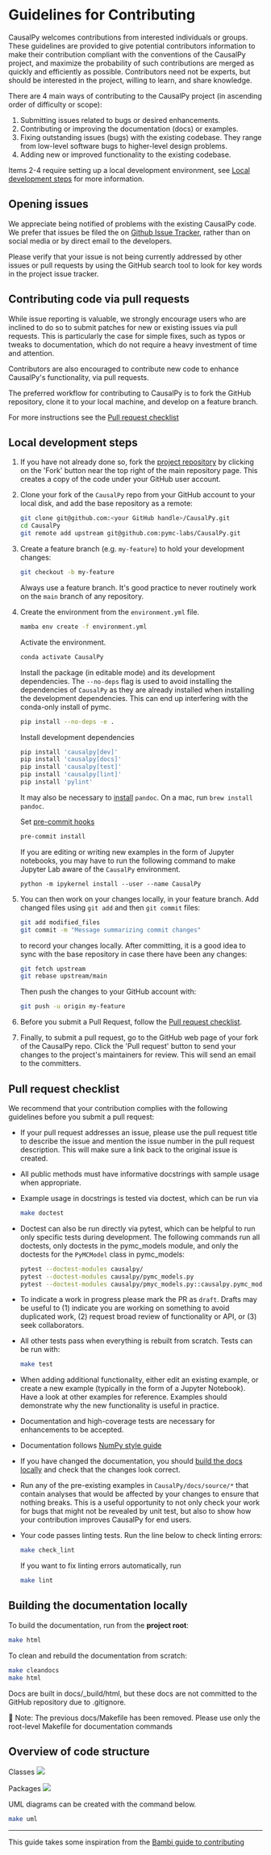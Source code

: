 # Guidelines for Contributing

CausalPy welcomes contributions from interested individuals or groups. These guidelines are provided to give potential contributors information to make their contribution compliant with the conventions of the CausalPy project, and maximize the probability of such contributions are merged as quickly and efficiently as possible. Contributors need not be experts, but should be interested in the project, willing to learn, and share knowledge.

There are 4 main ways of contributing to the CausalPy project (in ascending order of difficulty or scope):

1. Submitting issues related to bugs or desired enhancements.
2. Contributing or improving the documentation (docs) or examples.
3. Fixing outstanding issues (bugs) with the existing codebase. They range from low-level software bugs to higher-level design problems.
4. Adding new or improved functionality to the existing codebase.

Items 2-4 require setting up a local development environment, see [Local development steps](#Local-development-steps) for more information.

## Opening issues

We appreciate being notified of problems with the existing CausalPy code. We prefer that issues be filed the on [Github Issue Tracker](https://github.com/pymc-labs/CausalPy/issues), rather than on social media or by direct email to the developers.

Please verify that your issue is not being currently addressed by other issues or pull requests by using the GitHub search tool to look for key words in the project issue tracker.

## Contributing code via pull requests

While issue reporting is valuable, we strongly encourage users who are inclined to do so to submit patches for new or existing issues via pull requests. This is particularly the case for simple fixes, such as typos or tweaks to documentation, which do not require a heavy investment of time and attention.

Contributors are also encouraged to contribute new code to enhance CausalPy's functionality, via pull requests.

The preferred workflow for contributing to CausalPy is to fork the GitHub repository, clone it to your local machine, and develop on a feature branch.

For more instructions see the [Pull request checklist](#pull-request-checklist)

## Local development steps

1. If you have not already done so, fork the [project repository](https://github.com/pymc-labs/CausalPy) by clicking on the 'Fork' button near the top right of the main repository page. This creates a copy of the code under your GitHub user account.

1. Clone your fork of the `CausalPy` repo from your GitHub account to your local disk, and add the base repository as a remote:

    ```bash
    git clone git@github.com:<your GitHub handle>/CausalPy.git
    cd CausalPy
    git remote add upstream git@github.com:pymc-labs/CausalPy.git
    ```

1. Create a feature branch (e.g. `my-feature`) to hold your development changes:

   ```bash
   git checkout -b my-feature
   ```

   Always use a feature branch. It's good practice to never routinely work on the `main` branch of any repository.

1. Create the environment from the `environment.yml` file.

    ```bash
    mamba env create -f environment.yml
    ```

    Activate the environment.

    ```bash
    conda activate CausalPy
    ```

    Install the package (in editable mode) and its development dependencies. The `--no-deps` flag is used to avoid installing the dependencies of `CausalPy` as they are already installed when installing the development dependencies. This can end up interfering with the conda-only install of pymc.

    ```bash
    pip install --no-deps -e .
    ```

	Install development dependencies

	```bash
	pip install 'causalpy[dev]'
	pip install 'causalpy[docs]'
	pip install 'causalpy[test]'
	pip install 'causalpy[lint]'
	pip install 'pylint'
	```

	It may also be necessary to [install](https://pandoc.org/installing.html) `pandoc`. On a mac, run `brew install pandoc`.

    Set [pre-commit hooks](https://pre-commit.com/)

    ```bash
    pre-commit install
    ```

	If you are editing or writing new examples in the form of Jupyter notebooks, you may have to run the following command to make Jupyter Lab aware of the `CausalPy` environment.

	```
	python -m ipykernel install --user --name CausalPy
	```

1. You can then work on your changes locally, in your feature branch. Add changed files using `git add` and then `git commit` files:

   ```bash
   git add modified_files
   git commit -m "Message summarizing commit changes"
   ```

   to record your changes locally.
   After committing, it is a good idea to sync with the base repository in case there have been any changes:

   ```bash
   git fetch upstream
   git rebase upstream/main
   ```

   Then push the changes to your GitHub account with:

   ```bash
   git push -u origin my-feature
   ```

1. Before you submit a Pull Request, follow the [Pull request checklist](#pull-request-checklist).

1. Finally, to submit a pull request, go to the GitHub web page of your fork of the CausalPy repo. Click the 'Pull request' button to send your changes to the project's maintainers for review. This will send an email to the committers.

## Pull request checklist

We recommend that your contribution complies with the following guidelines before you submit a pull request:

- If your pull request addresses an issue, please use the pull request title to describe the issue and mention the issue number in the pull request description. This will make sure a link back to the original issue is created.

- All public methods must have informative docstrings with sample usage when appropriate.

- Example usage in docstrings is tested via doctest, which can be run via

    ```bash
    make doctest
    ```

- Doctest can also be run directly via pytest, which can be helpful to run only specific tests during development. The following commands run all doctests, only doctests in the pymc_models module, and only the doctests for the `PyMCModel` class in pymc_models:

    ```bash
    pytest --doctest-modules causalpy/
    pytest --doctest-modules causalpy/pymc_models.py
    pytest --doctest-modules causalpy/pmyc_models.py::causalpy.pymc_models.PyMCModel
    ```

- To indicate a work in progress please mark the PR as `draft`. Drafts may be useful to (1) indicate you are working on something to avoid duplicated work, (2) request broad review of functionality or API, or (3) seek collaborators.

- All other tests pass when everything is rebuilt from scratch. Tests can be run with:

    ```bash
    make test
    ```

- When adding additional functionality, either edit an existing example, or create a new example (typically in the form of a Jupyter Notebook). Have a look at other examples for reference. Examples should demonstrate why the new functionality is useful in practice.

- Documentation and high-coverage tests are necessary for enhancements to be accepted.

- Documentation follows [NumPy style guide](https://numpydoc.readthedocs.io/en/latest/format.html)

- If you have changed the documentation, you should [build the docs locally](#Building-the-documentation-locally) and check that the changes look correct.

- Run any of the pre-existing examples in `CausalPy/docs/source/*` that contain analyses that would be affected by your changes to ensure that nothing breaks. This is a useful opportunity to not only check your work for bugs that might not be revealed by unit test, but also to show how your contribution improves CausalPy for end users.

- Your code passes linting tests. Run the line below to check linting errors:

  ```bash
  make check_lint
  ```
  If you want to fix linting errors automatically, run

  ```bash
  make lint
  ```

## Building the documentation locally

To build the documentation, run from the **project root**:

```bash
make html
```
To clean and rebuild the documentation from scratch:
```bash
make cleandocs
make html
```
 Docs are built in docs/_build/html, but these docs are not committed to the GitHub repository due to .gitignore.

 📌 Note: The previous docs/Makefile has been removed. Please use only the root-level Makefile for documentation commands

## Overview of code structure

Classes
![](docs/source/_static/classes.png)

Packages
![](docs/source/_static/packages.png)

UML diagrams can be created with the command below.

```bash
make uml
```

---

This guide takes some inspiration from the [Bambi guide to contributing](https://github.com/bambinos/bambi/blob/main/docs/CONTRIBUTING.md)

